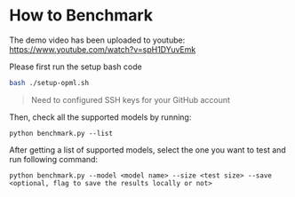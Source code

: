 # How to Benchmark
The demo video has been uploaded to youtube: https://www.youtube.com/watch?v=spH1DYuvEmk

Please first run the setup bash code
```bash
bash ./setup-opml.sh
```
> Need to configured SSH keys for your GitHub account

Then, check all the supported models by running:
```
python benchmark.py --list
```
After getting a list of supported models, select the one you want to test and run following command:
```
python benchmark.py --model <model name> --size <test size> --save <optional, flag to save the results locally or not>
```

